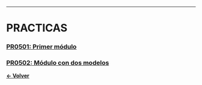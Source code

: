 
---
# PRACTICAS
### [PR0501: Primer módulo](./pr0501/Documentacion.md)
### [PR0502: Módulo con dos modelos](./pr0502/Documentacion.md)

**[← Volver](../index.md)**